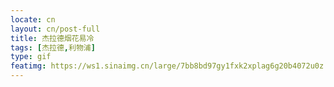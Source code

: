 ```yaml
---
locate: cn
layout: cn/post-full
title: 杰拉德烟花易冷
tags: [杰拉德,利物浦]
type: gif
featimg: https://ws1.sinaimg.cn/large/7bb8bd97gy1fxk2xplag6g20b4072u0z.gif
---
```

